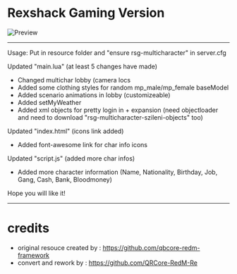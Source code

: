 # Rexshack Gaming Version

![Preview](https://github.com/szileni/rsg-multicharacter-szileni/blob/3848b7dd7b8d93017f58b3470ab9ab8bf5756905/preview/preview_gif.gif)

----------------------------------------------------------------------------------------------------------------------------------------

Usage: Put in resource folder and "ensure rsg-multicharacter" in server.cfg

Updated "main.lua" (at least 5 changes have made)
+ Changed multichar lobby (camera locs
+ Added some clothing styles for random mp_male/mp_female baseModel
+ Added scenario animations in lobby (customizeable)
+ Added setMyWeather
+ Added xml objects for pretty login in + expansion (need objectloader and need to download "rsg-multicharacter-szileni-objects" too)

Updated "index.html" (icons link added)
+ Added font-awesome link for char info icons
  
Updated "script.js" (added more char infos)
+ Added more character information (Name, Nationality, Birthday, Job, Gang, Cash, Bank, Bloodmoney)

Hope you will like it!

----------------------------------------------------------------------------------------------------------------------------------------
 
# credits
- original resouce created by : https://github.com/qbcore-redm-framework
- convert and rework by : https://github.com/QRCore-RedM-Re
